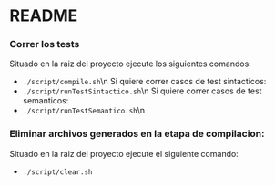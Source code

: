 # README #

### Correr los tests ###
Situado en la raiz del proyecto ejecute los siguientes comandos:
* ``./script/compile.sh``\n
Si quiere correr casos de test sintacticos:
* ``./script/runTestSintactico.sh``\n
Si quiere correr casos de test semanticos:
* ``./script/runTestSemantico.sh``\n

### Eliminar archivos generados en la etapa de compilacion: ###
Situado en la raiz del proyecto ejecute el siguiente comando:
* ``./script/clear.sh``
